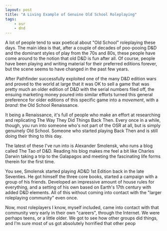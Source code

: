 ```yaml
---
layout: post
title: "A Living Example of Genuine Old School Roleplaying"
tags:
    - osr
    - dnd
---
```


A lot of people tend to wax poetical about "Old School" roleplaying these
days. The main idea is that, after a couple of decades of poo-pooing D&D and the
dominant styles of play from the 70s and 80s, these people have come around to
the notion that old D&D is fun after all. Of course, people have been playing
and writing material for their preferred editions forever, but the scene seems
to have changed in the past few years.

After Pathfinder successfully exploited one of the many D&D edition wars and
proved to the world at large that it was OK to sell a game that was pretty much
an older edition of D&D with the serial numbers filed off, the ensuing marketing
money poured into similar efforts turned this general preference for older
editions of this specific game into a _movement_, with a _brand_: the Old School
Renaissance.

It being a Renaissance, it's full of people who make an effort at researching
and replicating The Way They Did Things Back Then. Every once in a while,
though, you run into someone who's not part of the OSR at all, but is simply
genuinely Old School. Someone who started playing Back Then and is still doing
their thing to this day.

The latest of these I've run into is Alexander Smolensk, who runs a blog called
The Tao of D&D. Reading his blog makes me feel a bit like Charles Darwin taking
a trip to the Galapagos and meeting the fascinating life forms therein for the
first time.

You see, Smolensk started playing AD&D 1st Edition back in the late
Seventies. He got himself the three core books, started a campaign with a group
of his friends. Developed an impressive amount of house rules for everything,
and a setting of his own based on Earth's 17th century with added D&D
elements. All of this without coming into contact with the "larger roleplaying
community" even once.

Now, most roleplayers I know, myself included, came into contact with that
community very early in their own "careers", through the Internet. We were
perhaps teens, or a little older. We got to see how other groups did things, and
I'm sure most of us got absolutely horrified that other peop
